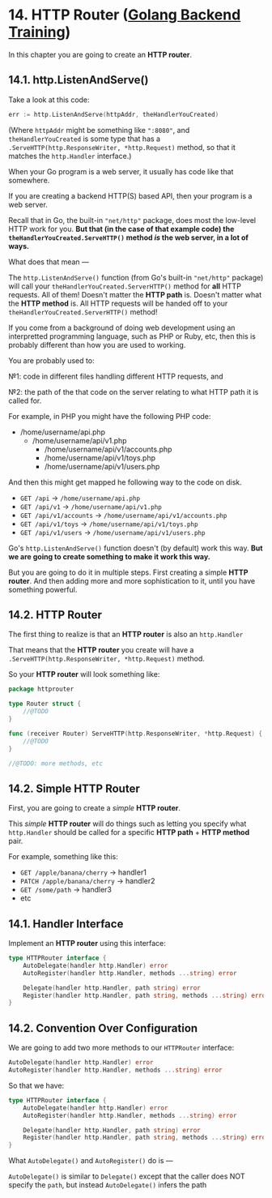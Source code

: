 # 14. HTTP Router ([Golang Backend Training](../../README.md))

In this chapter you are going to create an **HTTP router**.

## 14.1. http.ListenAndServe()

Take a look at this code:
```go
err := http.ListenAndServe(httpAddr, theHandlerYouCreated)
```
(Where `httpAddr` might be something like `":8080"`, and `theHandlerYouCreated` is some type that has a `.ServeHTTP(http.ResponseWriter, *http.Request)` method, so that it matches the `http.Handler` interface.)

When your Go program is a web server, it usually has code like that somewhere.

If you are creating a backend HTTP(S) based API, then your program is a web server.

Recall that in Go, the built-in `"net/http"` package, does most the low-level HTTP work for you.
**But that (in the case of that example code) the `theHandlerYouCreated.ServeHTTP()` method _is_ the web server, in a lot of ways.**

What does that mean —

The `http.ListenAndServe()` function (from Go's built-in `"net/http"` package) will call your `theHandlerYouCreated.ServerHTTP()` method for **all** HTTP requests. All of them!
Doesn't matter the **HTTP path** is. Doesn't matter what the **HTTP method** is. All HTTP requests will be handed off to your `theHandlerYouCreated.ServerHTTP()` method!

If you come from a background of doing web development using an interpretted programming language, such as PHP or Ruby, etc, then this is probably different than how you are used to working.

You are probably used to:

№1: code in different files handling different HTTP requests, and

№2: the path of the that code on the server relating to what HTTP path it is called for.

For example, in PHP you might have the following PHP code:

* /home/username/api.php
  * /home/username/api/v1.php
    * /home/username/api/v1/accounts.php
    * /home/username/api/v1/toys.php
    * /home/username/api/v1/users.php

And then this might get mapped he following way to the code on disk.

* `GET /api` -> `/home/username/api.php`
* `GET /api/v1` -> `/home/username/api/v1.php`
* `GET /api/v1/accounts` -> `/home/username/api/v1/accounts.php`
* `GET /api/v1/toys` -> `/home/username/api/v1/toys.php` 
* `GET /api/v1/users` -> `/home/username/api/v1/users.php`

Go's `http.ListenAndServe()` function doesn't (by default) work this way.
**But we are going to create something to make it work this way.**

But you are going to do it in multiple steps.
First creating a simple **HTTP router**.
And then adding more and more sophistication to it, until you have something powerful.

## 14.2. HTTP Router

The first thing to realize is that an **HTTP router** is also an `http.Handler`

That means that the **HTTP router** you create will have a `.ServeHTTP(http.ResponseWriter, *http.Request)` method.

So your **HTTP router** will look something like:
```go
package httprouter

type Router struct {
	//@TODO
}

func (receiver Router) ServeHTTP(http.ResponseWriter, *http.Request) {
	//@TODO
}

//@TODO: more methods, etc
```

## 14.2. Simple HTTP Router

First, you are going to create a _simple_ **HTTP router**.

This _simple_ **HTTP router** will do things such as letting you specify what `http.Handler` should be called for a specific **HTTP path** + **HTTP method** pair.

For example, something like this:

* `GET /apple/banana/cherry` -> handler1
* `PATCH /apple/banana/cherry` -> handler2
* `GET /some/path` -> handler3
* etc

## 14.1. Handler Interface

Implement an **HTTP router** using this interface:
```go
type HTTPRouter interface {
	AutoDelegate(handler http.Handler) error
	AutoRegister(handler http.Handler, methods ...string) error

	Delegate(handler http.Handler, path string) error
	Register(handler http.Handler, path string, methods ...string) error
}
```

## 14.2. Convention Over Configuration

We are going to add two more methods to our `HTTPRouter` interface:
```go
AutoDelegate(handler http.Handler) error
AutoRegister(handler http.Handler, methods ...string) error
```
So that we have:
```go
type HTTPRouter interface {
	AutoDelegate(handler http.Handler) error
	AutoRegister(handler http.Handler, methods ...string) error

	Delegate(handler http.Handler, path string) error
	Register(handler http.Handler, path string, methods ...string) error
}
```

What `AutoDelegate()` and `AutoRegister()` do is —

`AutoDelegate()` is similar to `Delegate()` except that the caller does NOT specify the `path`, but instead `AutoDelegate()` infers the path
